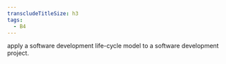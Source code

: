 ```yaml
---
transcludeTitleSize: h3
tags:
  - B4
---
```

apply a software development life-cycle model to a software development project.